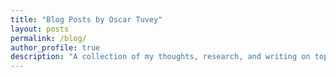 ```yaml
---
title: "Blog Posts by Oscar Tuvey"
layout: posts
permalink: /blog/
author_profile: true
description: "A collection of my thoughts, research, and writing on topics ranging from AI to other curiosities."
---
```

